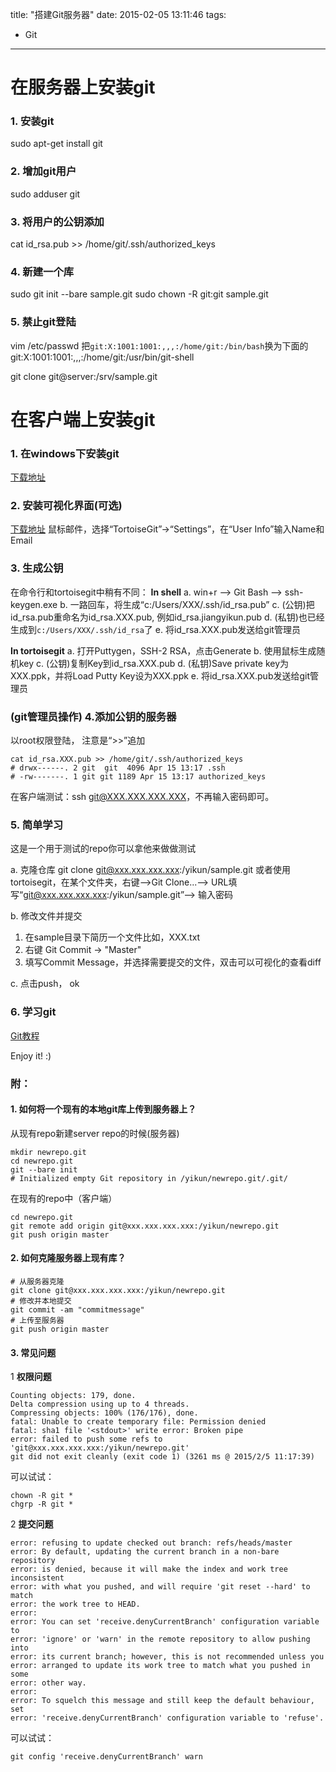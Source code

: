 title: "搭建Git服务器"
date: 2015-02-05 13:11:46
tags:
  - Git
---

在服务器上安装git
==========
### 1. 安装git
sudo apt-get install git
###  2. 增加git用户
sudo adduser git
###  3. 将用户的公钥添加
cat id_rsa.pub >> /home/git/.ssh/authorized_keys
###  4. 新建一个库
sudo git init --bare sample.git
sudo chown -R git:git sample.git
###  5. 禁止git登陆
vim /etc/passwd
把`git:X:1001:1001:,,,:/home/git:/bin/bash`换为下面的
git:X:1001:1001:,,,:/home/git:/usr/bin/git-shell

git clone git@server:/srv/sample.git

在客户端上安装git
==========
### 1. 在windows下安装git
[下载地址](http://www.git-scm.com/downloads)

### 2. 安装可视化界面(可选)
[下载地址](https://code.google.com/p/tortoisegit/wiki/Download?tm=2)
鼠标邮件，选择“TortoiseGit”->“Settings”，在“User Info”输入Name和Email
    
### 3. 生成公钥
在命令行和tortoisegit中稍有不同：
**In shell**
a. win+r --> Git Bash -->  ssh-keygen.exe
b. 一路回车，将生成“c:/Users/XXX/.ssh/id_rsa.pub”
c. (公钥)把id_rsa.pub重命名为id_rsa.XXX.pub, 例如id_rsa.jiangyikun.pub
d. (私钥)也已经生成到`c:/Users/XXX/.ssh/id_rsa`了
e. 将id_rsa.XXX.pub发送给git管理员

**In tortoisegit**
a. 打开Puttygen，SSH-2 RSA，点击Generate
b. 使用鼠标生成随机key
c. (公钥)复制Key到id_rsa.XXX.pub
d. (私钥)Save private key为XXX.ppk，并将Load Putty Key设为XXX.ppk
e. 将id_rsa.XXX.pub发送给git管理员

### (git管理员操作) 4.添加公钥的服务器
以root权限登陆， 注意是“>>”追加
```shell
cat id_rsa.XXX.pub >> /home/git/.ssh/authorized_keys
# drwx------. 2 git  git  4096 Apr 15 13:17 .ssh
# -rw-------. 1 git git 1189 Apr 15 13:17 authorized_keys
```

在客户端测试：ssh git@XXX.XXX.XXX.XXX，不再输入密码即可。

### 5. 简单学习
这是一个用于测试的repo你可以拿他来做做测试

a. 克隆仓库
git clone git@xxx.xxx.xxx.xxx:/yikun/sample.git
或者使用tortoisegit，在某个文件夹，右键-->Git Clone...--> URL填写“git@xxx.xxx.xxx.xxx:/yikun/sample.git”--> 输入密码

b. 修改文件并提交
1. 在sample目录下简历一个文件比如，XXX.txt
2. 右键 Git Commit -> "Master"
3. 填写Commit Message，并选择需要提交的文件，双击可以可视化的查看diff

c. 点击push， ok
    
### 6. 学习git
[Git教程](http://www.liaoxuefeng.com/wiki/0013739516305929606dd18361248578c67b8067c8c017b000)

Enjoy it! :)

### 附：
#### 1. 如何将一个现有的本地git库上传到服务器上？
从现有repo新建server repo的时候(服务器)

```shell
mkdir newrepo.git
cd newrepo.git
git --bare init
# Initialized empty Git repository in /yikun/newrepo.git/.git/
```
在现有的repo中（客户端）
```shell
cd newrepo.git  
git remote add origin git@xxx.xxx.xxx.xxx:/yikun/newrepo.git
git push origin master
```
#### 2. 如何克隆服务器上现有库？
```shell
# 从服务器克隆
git clone git@xxx.xxx.xxx.xxx:/yikun/newrepo.git
# 修改并本地提交
git commit -am "commitmessage"
# 上传至服务器
git push origin master
```
#### 3. 常见问题
1 **权限问题**

    Counting objects: 179, done.
    Delta compression using up to 4 threads.
    Compressing objects: 100% (176/176), done.
    fatal: Unable to create temporary file: Permission denied
    fatal: sha1 file '<stdout>' write error: Broken pipe
    error: failed to push some refs to 'git@xxx.xxx.xxx.xxx:/yikun/newrepo.git'
    git did not exit cleanly (exit code 1) (3261 ms @ 2015/2/5 11:17:39)
    
可以试试：
```shell
chown -R git *
chgrp -R git *
```    

2 **提交问题**

    error: refusing to update checked out branch: refs/heads/master
    error: By default, updating the current branch in a non-bare repository
    error: is denied, because it will make the index and work tree inconsistent
    error: with what you pushed, and will require 'git reset --hard' to match
    error: the work tree to HEAD.
    error: 
    error: You can set 'receive.denyCurrentBranch' configuration variable to
    error: 'ignore' or 'warn' in the remote repository to allow pushing into
    error: its current branch; however, this is not recommended unless you
    error: arranged to update its work tree to match what you pushed in some
    error: other way.
    error: 
    error: To squelch this message and still keep the default behaviour, set
    error: 'receive.denyCurrentBranch' configuration variable to 'refuse'.
    
可以试试：

```shell
git config 'receive.denyCurrentBranch' warn
```
